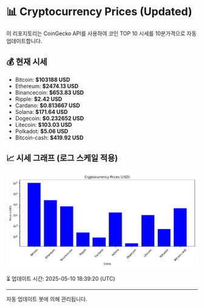 
# 📊 Cryptocurrency Prices (Updated)

이 리포지토리는 CoinGecko API를 사용하여 코인 TOP 10 시세를 10분가격으로 자동 업데이트합니다.

## 💰 현재 시세
- Bitcoin: **$103188 USD**
- Ethereum: **$2474.13 USD**
- Binancecoin: **$653.83 USD**
- Ripple: **$2.42 USD**
- Cardano: **$0.813667 USD**
- Solana: **$171.64 USD**
- Dogecoin: **$0.232652 USD**
- Litecoin: **$103.03 USD**
- Polkadot: **$5.06 USD**
- Bitcoin-cash: **$419.92 USD**

## 📈 시세 그래프 (로그 스케일 적용)
![Crypto Prices](crypto_prices.png)

⏳ 업데이트 시간: 2025-05-10 18:39:20 (UTC)

---
자동 업데이트 봇에 의해 관리됩니다.
